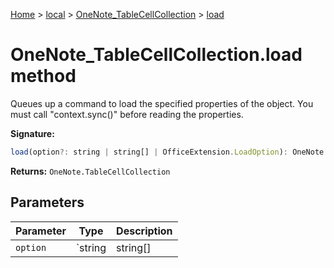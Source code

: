 [Home](./index) &gt; [local](local.md) &gt; [OneNote\_TableCellCollection](local.onenote_tablecellcollection.md) &gt; [load](local.onenote_tablecellcollection.load.md)

# OneNote\_TableCellCollection.load method

Queues up a command to load the specified properties of the object. You must call "context.sync()" before reading the properties.

**Signature:**
```javascript
load(option?: string | string[] | OfficeExtension.LoadOption): OneNote.TableCellCollection;
```
**Returns:** `OneNote.TableCellCollection`

## Parameters

|  Parameter | Type | Description |
|  --- | --- | --- |
|  `option` | `string | string[] | OfficeExtension.LoadOption` |  |

